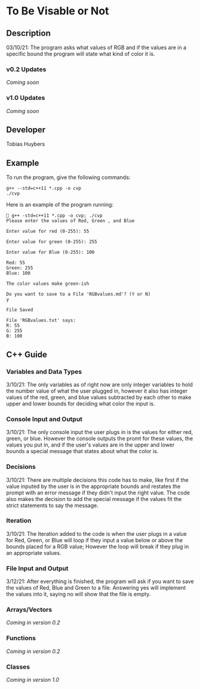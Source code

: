 # To Be Visable or Not

## Description

03/10/21: The program asks what values of RGB and if the values are in a specific bound the program will state what kind of color it is.

### v0.2 Updates

*Coming soon*

### v1.0 Updates

*Coming soon*


## Developer

Tobias Huybers

## Example

To run the program, give the following commands:

```
g++ --std=c++11 *.cpp -o cvp
./cvp
```

Here is an example of the program running:

```
 g++ -std=c++11 *.cpp -o cvp; ./cvp
Please enter the values of Red, Green , and Blue

Enter value for red (0-255): 55

Enter value for green (0-255): 255

Enter value for Blue (0-255): 100

Red: 55
Green: 255
Blue: 100

The color values make green-ish

Do you want to save to a File 'RGBvalues.md'? (Y or N)
y

File Saved

File 'RGBvalues.txt' says:
R: 55
G: 255
B: 100

```

## C++ Guide

### Variables and Data Types

3/10/21: The only variables as of right now are only integer variables to hold the number value of what the user plugged in, however it also has integer values of the red, green, and blue values subtracted by each other to make upper and lower bounds for deciding what color the input is.

### Console Input and Output

3/10/21: The only console input the user plugs in is the values for either red, green, or blue. However the console outputs the promt for these values, the values you put in, and if the user's values are in the upper and lower bounds a special message that states about what the color is.

### Decisions

3/10/21: There are multiple decisions this code has to make, like first if the value inputed by the user is in the appropriate bounds and restates the prompt with an error message if they didn't input the right value. The code also makes the decision to add the special message if the values fit the strict statements to say the message. 

### Iteration

3/10/21: The Iteration added to the code is when the user plugs in a value for Red, Green, or Blue will loop if they input a value below or above the bounds placed for a RGB value; However the loop will break if they plug in an appropriate values.

### File Input and Output

3/12/21: After everything is finished, the program will ask if you want to save the values of Red, Blue and Green to a file. Answering yes will implement the values into it, saying no will show that the file is empty.

### Arrays/Vectors

*Coming in version 0.2*

### Functions

*Coming in version 0.2*

### Classes

*Coming in version 1.0*
